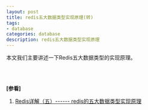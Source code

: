 ```yaml
---
layout: post
title: redis五大数据类型实现原理(转)
tags:
- database
categories: database
description: redis五大数据类型实现原理
---
```



本文我们主要讲述一下Redis五大数据类型的实现原理。


<!-- more -->




<br />
<br />

**[参看]**

1. [Redis详解（五）------ redis的五大数据类型实现原理](https://www.cnblogs.com/ysocean/p/9102811.html)

<br />
<br />
<br />

